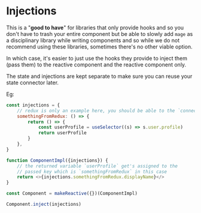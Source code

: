 # Injections

This is a "**good to have**" for libraries that only provide hooks and so you don't have to trash your entire
component but be able to slowly add `mage` as a disciplinary library while writing components
and so while we do not recommend using these libraries, sometimes there's no other viable option.

In which case, it's easier to just use the hooks they provide to inject them (pass them) to the
reactive component and the reactive component only.

The state and injections are kept separate to make sure you can reuse your state connector later.

Eg:

```js
const injections = {
	// redux is only an example here, you should be able to the `connect` api
	somethingFromRedux: () => {
		return () => {
			const userProfile = useSelector((s) => s.user.profile)
			return userProfile
		}
	},
}

function ComponentImpl({injections}) {
	// the returned variable `userProfile` get's assigned to the
	// passed key which is `somethingFromRedux` in this case
	return <>{injections.somethingFromRedux.displayName}</>
}

const Component = makeReactive({})(ComponentImpl)

Component.inject(injections)
```
